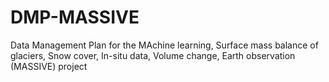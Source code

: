 # DMP-MASSIVE
Data Management Plan for the MAchine learning, Surface mass balance of glaciers, Snow cover, In-situ data, Volume change, Earth observation (MASSIVE) project
